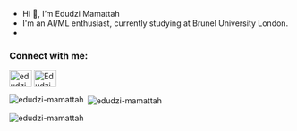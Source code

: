 - Hi 👋, I’m Edudzi Mamattah
- I'm an AI/ML enthusiast, currently studying at Brunel University London.
-  

<h3 align="left">Connect with me:</h3>
<p align="left">
<a href="https://twitter.com/edudzi_mamattah?s=03" target="_blank"><img align="center" src="https://cdn.jsdelivr.net/npm/simple-icons@3.0.1/icons/twitter.svg" alt="edudzi_mamattah" height="30" width="40" /></a>
<a href="https://www.linkedin.com/in/edudzi-mamattah" target="_blank"><img align="center" src="https://cdn.jsdelivr.net/npm/simple-icons@3.0.1/icons/linkedin.svg" alt="Edudzi Mamattah" height="30" width="40" /></a>

</p>










<!---
edudzi-mamattah/edudzi-mamattah is a ✨ special ✨ repository because its `README.md` (this file) appears on your GitHub profile.
You can click the Preview link to take a look at your changes.
--->








<p><img align="left" src="https://github-readme-stats.vercel.app/api/top-langs?username=edudzi-mamattah&show_icons=true&locale=en&layout=compact" alt="edudzi-mamattah" /></p>

<p>&nbsp;<img align="center" src="https://github-readme-stats.vercel.app/api?username=edudzi-mamattah&show_icons=true&locale=en" alt="edudzi-mamattah" /></p>

<p><img align="center" src="https://github-readme-streak-stats.herokuapp.com/?user=edudzi-mamattah&" alt="edudzi-mamattah" /></p>
